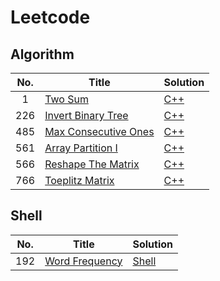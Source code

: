 # Leetcode

## Algorithm

|  No. | Title | Solution |
|:----:|-------------|------|
| 1    | [Two Sum](https://leetcode.com/problems/array-partition-i/description/) | [C++](https://github.com/carolinetychen/Leetcode/tree/master/Algorithms/TwoSum) |
| 226  | [Invert Binary Tree](https://leetcode.com/problems/invert-binary-tree/description/) | [C++](https://github.com/carolinetychen/Leetcode/tree/master/Algorithms/InvertBinaryTree) |
| 485  | [Max Consecutive Ones](https://leetcode.com/problems/max-consecutive-ones/description/)| [C++](https://github.com/carolinetychen/Leetcode/tree/master/Algorithms/MaxConsecutiveOnes) |
| 561  | [Array Partition I](https://leetcode.com/problems/array-partition-i/description/)| [C++](https://github.com/carolinetychen/Leetcode/tree/master/Algorithms/ArrayPartitionI) |
| 566  | [Reshape The Matrix](https://leetcode.com/problems/reshape-the-matrix/description/) | [C++](https://github.com/carolinetychen/Leetcode/tree/master/Algorithms/ReshapeTheMatrix) |
| 766  | [Toeplitz Matrix](https://leetcode.com/problems/toeplitz-matrix/description/) | [C++](https://github.com/carolinetychen/Leetcode/tree/master/Algorithms/ToeplitzMatrix) |

## Shell

|  No. | Title | Solution |
|:----:|-------------|------|
| 192  | [Word Frequency](https://leetcode.com/problems/word-frequency/description/) | [Shell](https://github.com/carolinetychen/Leetcode/tree/master/Shell/WordFrequency) |